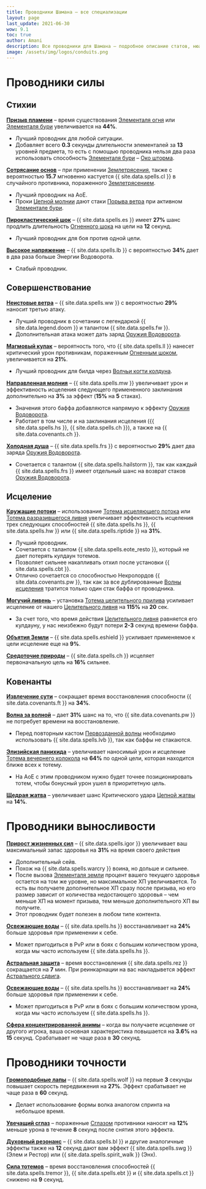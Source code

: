 ```yaml
---
title: Проводники Шамана – все специализации 
layout: page
last_update: 2021-06-30
wow: 9.1
toc: true
author: Amani
description: Все проводники для Шамана – подробное описание статов, нюансы механики, рекомендации по выбору.
image: /assets/img/logos/conduits.png
---
```


# Проводники силы

## Стихии

<a href="https://ru.wowhead.com/spell=338303?ilvl=252" target="blank" data-wh-icon-size="medium" >**Призыв пламени**</a> – время существования [Элементаля огня](https://ru.wowhead.com/spell=198067) или [Элементаля бури](https://ru.wowhead.com/spell=192249) увеличивается на **44%**.

* Лучший проводник для любой ситуации.
* Добавляет всего **0.3** секунды длительности элементалей за **13** уровней предмета, то есть с помощью проводника нельзя два раза использовать способность [Элементаля бури](https://ru.wowhead.com/spell=192249) – [Око шторма](https://ru.wowhead.com/spell=157375/).

<a href="https://ru.wowhead.com/spell=338252?ilvl=252" target="blank" data-wh-icon-size="medium" >**Сотрясание основ**</a> – при применении [Землетрясения](https://ru.wowhead.com/spell=61882), также с вероятностью **15.7** мгновенно кастуется {{ site.data.spells.cl }} в случайного противника, пораженного [Землетрясением](https://ru.wowhead.com/spell=61882).

* Лучший проводник на АоЕ.
* Проки [Цепной молнии](https://ru.wowhead.com/spell=188443) дают стаки [Порыва ветра](https://ru.wowhead.com/spell=263806) при активном [Элементале бури](https://ru.wowhead.com/spell=192249).

<a href="https://ru.wowhead.com/spell=345594?ilvl=252" target="blank" data-wh-icon-size="medium" >**Пирокластический шок**</a> – {{ site.data.spells.es }} имеет **27%** шанс продлить длительность [Огненного шока](https://ru.wowhead.com/spell=188389) на цели на **12** секунд.

* Лучший проводник для боя против одной цели.

<a href="https://ru.wowhead.com/spell=338131?ilvl=252" target="blank" data-wh-icon-size="medium" >**Высокое напряжение**</a> – {{ site.data.spells.lb }} с вероятностью **34%** дает в два раза больше Энергии Водоворота.

* Слабый проводник.

## Совершенствование

<a href="https://ru.wowhead.com/spell=338318?ilvl=252" target="blank" data-wh-icon-size="medium" >**Неистовые ветра**</a> – {{ site.data.spells.ww }} с вероятностью **29%** наносит третью атаку.

* Лучший проводник в сочетании с легендаркой {{ site.data.legend.doom }} и талантом {{ site.data.spells.fw }}.
* Дополнительная атака может дать заряд [Оружия Водоворота](https://ru.wowhead.com/spell=187880).

<a href="https://ru.wowhead.com/spell=338331?ilvl=252" target="blank" data-wh-icon-size="medium" >**Магмовый кулак**</a> – вероятность того, что {{ site.data.spells.ll }} нанесет критический урон противникам, пораженным [Огненным шоком](https://ru.wowhead.com/spell=188389), увеличивается на **21%**.

* Лучший проводник для билда через [Волчьи когти колдуна](https://ru.wowhead.com/spell=335897).

<a href="https://ru.wowhead.com/spell=338322?ilvl=252" target="blank" data-wh-icon-size="medium" >**Направленная молния**</a> – {{ site.data.spells.mw }} увеличивает урон и эффективность исцеления следующего примененного заклинания дополнительно на **3%** за эффект (**15%** на **5** стаках).

* Значения этого баффа добавляются напрямую к эффекту [Оружия Водоворота](https://ru.wowhead.com/spell=187880).  
* Работает в том числе и на заклинания исцеления ({{ site.data.spells.hs }}, {{ site.data.spells.ch }}), а также на {{ site.data.covenants.ch }}.

<a href="https://ru.wowhead.com/spell=338325?ilvl=252" target="blank" data-wh-icon-size="medium" >**Холодная душа**</a> – {{ site.data.spells.frs }} с вероятностью **29%** дает два заряда [Оружия Водоворота](https://ru.wowhead.com/spell=187880).

* Сочетается с талантом {{ site.data.spells.hailstorm }}, так как каждый {{ site.data.spells.frs }} имеет отдельный шанс на возврат стаков [Оружия Водоворота](https://ru.wowhead.com/spell=187880).

## Исцеление

<a href="https://ru.wowhead.com/spell=338339?ilvl=252" target="blank" data-wh-icon-size="medium" >**Кружащие потоки**</a> – использование [Тотема исцеляющего потока](https://ru.wowhead.com/spell=5394) или [Тотема разразившегося ливня](https://ru.wowhead.com/spell=) увеличивает эффективность исцеления трех следующих способностей {{ site.data.spells.hs }}, {{ site.data.spells.hw }} или {{ site.data.spells.riptide }} на **31%**.

* Лучший проводник.
* Сочетается с талантом {{ site.data.spells.eote_resto }}, который не дает потерять кулдаун тотемов.
* Позволяет сильнее накапливать отхил после установки {{ site.data.spells.cbt }}.
* Отлично сочетается со способностью Некролордов {{ site.data.covenants.pw }}, так как за все дублированные [Волны исцеления](https://ru.wowhead.com/spell=77472) тратится только один стак баффа от проводника.

<a href="https://ru.wowhead.com/spell=338343?ilvl=252" target="blank" data-wh-icon-size="medium" >**Могучий ливень**</a> – установка [Тотема целительного прилива](https://ru.wowhead.com/spell=108280) усиливает исцеление от нашего [Целительного ливня](https://ru.wowhead.com/spell=73920) на **115%** на **20** сек.

* За счет того, что время действия [Целительного ливня](https://ru.wowhead.com/spell=73920) равняется его кулдауну, у нас неизбежно будут потери **2-3** секунд времени баффа.
 
<a href="https://ru.wowhead.com/spell=338329?ilvl=252" target="blank" data-wh-icon-size="medium" >**Объятия Земли**</a> – {{ site.data.spells.eshield }} усиливает применяемое к цели исцеление еще на **9%**.

<a href="https://ru.wowhead.com/spell=338346?ilvl=252" target="blank" data-wh-icon-size="medium" >**Средоточие природы**</a> – {{ site.data.spells.ch }} исцеляет первоначальную цель на **16%** сильнее.

## Ковенанты

<a href="https://ru.wowhead.com/spell=339183?ilvl=252" target="blank" data-wh-icon-size="medium" >**Извлечение сути**</a> – сокращает время восстановления способности {{ site.data.covenants.ft }} на **34%**.  

<a href="https://ru.wowhead.com/spell=339186?ilvl=252" target="blank" data-wh-icon-size="medium" >**Волна за волной**</a> – дает **31%** шанс на то, что {{ site.data.covenants.pw }} не потребует времени на восстановление.

* Перед повторным кастом [Первозданной волны](https://ru.wowhead.com/spell=326059) необходимо использовать {{ site.data.spells.lvb }}, так как баффы не стакаются.  

<a href="https://ru.wowhead.com/spell=339182" target="blank" data-wh-icon-size="medium" >**Элизийская панихида**</a> – увеличивает наносимый урон и исцеление [Тотема вечернего колокола](https://ru.wowhead.com/spell=324386) на **64%** по одной цели, которая находится ближе всех к тотему.

* На АоЕ с этим проводником нужно будет точнее позиционировать тотем, чтобы бонусный урон ушел в приоритетную цель.  

<a href="https://ru.wowhead.com/spell=339185?ilvl=252" target="blank" data-wh-icon-size="medium" >**Щедрая жатва**</a> – увеличивает шанс Критического удара [Цепной жатвы](https://ru.wowhead.com/spell=320674) на **14%**.

# Проводники выносливости

<a href="https://ru.wowhead.com/spell=337981?ilvl=252" target="blank" data-wh-icon-size="medium" >**Прирост жизненных сил**</a> – {{ site.data.spells.igor }} увеличивает ваш максимальный запас здоровья на **31%** на время своего действия

* Дополнительный сейв.  
* Похож на {{ site.data.spells.warcry }} воина, но дольше и сильнее.  
* После вызова [Элементаля земли](https://ru.wowhead.com/spell=198103) процент вашего текущего здоровья остается на том же уровне, но максимальное ХП увеличивается. То есть вы получаете дополнительное ХП сразу после призыва, но его размер зависит от количества недостающего здоровья – чем меньше ХП на момент призыва, тем меньше дополнительного ХП вы получите.
* Этот проводник будет полезен в любом типе контента.

<a href="https://ru.wowhead.com/spell=337974?ilvl=252" target="blank" data-wh-icon-size="medium" >**Освежающие воды**</a> – {{ site.data.spells.hs }} восстанавливает на **24%** больше здоровья при применении к себе.

* Может пригодиться в PvP или в боях с большим количеством урона, когда мы часто используем {{ site.data.spells.hs }}.  

<a href="https://ru.wowhead.com/spell=337964?ilvl=252" target="blank" data-wh-icon-size="medium" >**Астральная защита**</a> – время восстановления {{ site.data.spells.rez }} сокращается на **7** мин. При реинкарнации на вас накладывется эффект [Астрального сдвига](https://ru.wowhead.com/spell=108271).

<a href="https://ru.wowhead.com/spell=337974?ilvl=252" target="blank" data-wh-icon-size="medium" >**Освежающие воды**</a> – {{ site.data.spells.hs }} восстанавливает на **24%** больше здоровья при применении к себе.

* Может пригодиться в PvP или в боях с большим количеством урона, когда мы часто используем {{ site.data.spells.hs }}.  

<a href="https://ru.wowhead.com/spell=357888?ilvl=252" target="blank" data-wh-icon-size="medium" >**Сфера концентрированной анимы**</a> – когда вы получаете исцеление от другого игрока, ваша основная характеристика повышается на **3.6%** на **15** секунд. Срабатывает не чаще раза в **30** секунд.

# Проводники точности

<a href="https://ru.wowhead.com/spell=338033?ilvl=252" target="blank" data-wh-icon-size="medium" >**Громоподобные лапы**</a> – {{ site.data.spells.wolf }} на первые **3** секунды повышает скорость передвижения на **27%**. Эффект срабатывает не чаще раза в **60** секунд.  

* Делает использование формы волка аналогом спринта на небольшое время.  

<a href="https://ru.wowhead.com/spell=338054?ilvl=252" target="blank" data-wh-icon-size="medium" >**Увечащий сглаз**</a> – пораженные [Сглазом](https://ru.wowhead.com/spell=51514) противники наносят на **12%** меньше урона в течение **8** секунд после снятия этого эффекта.

<a href="https://ru.wowhead.com/spell=338048?ilvl=252" target="blank" data-wh-icon-size="medium" >**Духовный резонанс**</a> – {{ site.data.spells.bl }} и другие аналогичные эффекты также на **12** секунд дают вам эффект {{ site.data.spells.swg }} (Элем и Рестор) или {{ site.data.spells.spirit_walk }} (Энх).

<a href="https://ru.wowhead.com/spell=338042?ilvl=252" target="blank" data-wh-icon-size="medium" >**Сила тотемов**</a> – время восстановления способностей {{ site.data.spells.tremor }}, {{ site.data.spells.ebt }} и {{ site.data.spells.ct }} снижено на **9** секунд.
